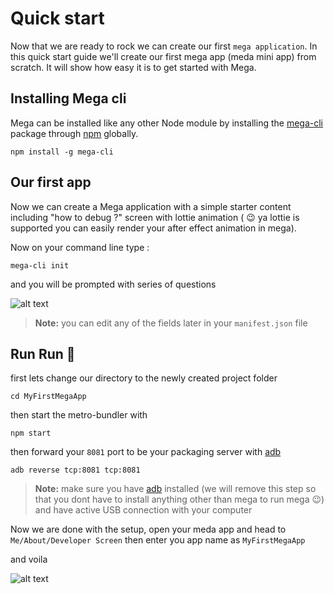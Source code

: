 # Quick start

Now that we are  ready to rock we can create our first `mega application`. In this quick start guide we'll create our first mega app (meda mini app) from scratch. It will show how easy it is to get started with Mega.

## Installing Mega cli

Mega can be installed like any other Node module by installing the  [mega-cli](https://www.npmjs.com/package/mega-cli)  package through  [npm](https://www.npmjs.com/) globally.
```
npm install -g mega-cli
```

## Our first app

Now we can create a Mega application with a simple starter content including "how to debug ?" screen with lottie animation ( 😉 ya lottie is supported you can easily render your after effect animation in mega). 

Now on your command line type :

```
mega-cli init
```

and you will be prompted with series of questions

![alt text](https://i.ibb.co/D4rnkFY/Screen-Shot-2020-04-02-at-10-37-22-AM.png "Mega cli screenshot.")

> **Note:**  you can edit any of the fields later in your `manifest.json` file


## Run Run 🏃

first lets change our directory to the newly created project folder

```
cd MyFirstMegaApp
```
then start the metro-bundler with

```
npm start
```
then forward your `8081` port to be your packaging server with [adb](https://developer.android.com/studio/command-line/adb) 

```
adb reverse tcp:8081 tcp:8081
```
> **Note:**  make sure you have [adb](https://developer.android.com/studio/command-line/adb)  installed (we will remove this step so that you dont have to install anything other than mega to run mega 😉) and have active USB connection with your computer

Now we are done with the setup, open your meda app and head to `Me/About/Developer Screen` then enter you app name as `MyFirstMegaApp`

and voila 

![alt text](https://i.ibb.co/DMvP05p/2020-04-02-11-16-58.jpg "Mega start screen.")